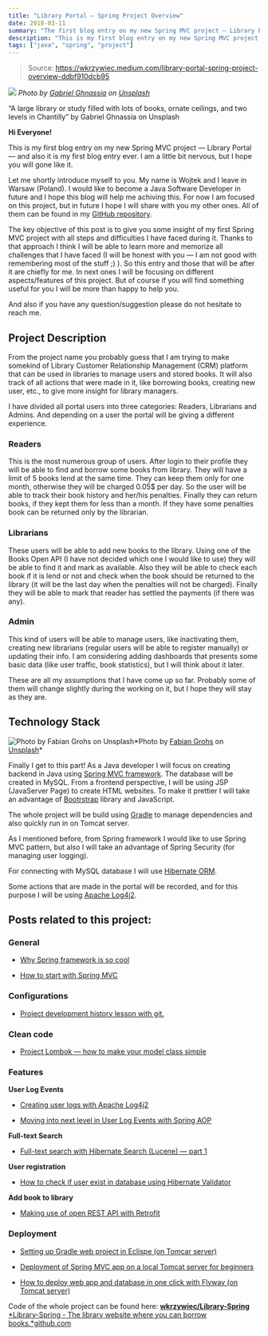 ```yaml
---
title: "Library Portal — Spring Project Overview"
date: 2018-03-11
summary: "The first blog entry on my new Spring MVC project — Library Portal"
description: "This is my first blog entry on my new Spring MVC project — Library Portal — and also it is my first blog entry ever. I am a little bit nervous, but I hope you will gone like it."
tags: ["java", "spring", "project"]
---
```


> Source: https://wkrzywiec.medium.com/library-portal-spring-project-overview-ddbf910dcb95

![](https://miro.medium.com/max/700/0*uwHYGnR-0oNsDWDv.) *Photo by [Gabriel Ghnassia](https://unsplash.com/@gabrielghnassia) on [Unsplash](unsplash.com)*

“A large library or study filled with lots of books, ornate ceilings, and two levels in Chantilly” by Gabriel Ghnassia on Unsplash

**Hi Everyone!**

This is my first blog entry on my new Spring MVC project — Library Portal — and also it is my first blog entry ever. I am a little bit nervous, but I hope you will gone like it.

Let me shortly introduce myself to you. My name is Wojtek and I leave in Warsaw (Poland). I would like to become a Java Software Developer in future and I hope this blog will help me achiving this. For now I am focused on this project, but in future I hope I will share with you my other ones. All of them can be found in my [GitHub repository](https://github.com/wkrzywiec).

The key objective of this post is to give you some insight of my first Spring MVC project with all steps and difficulties I have faced during it. Thanks to that approach I think I will be able to learn more and memorize all challenges that I have faced (I will be honest with you — I am not good with remembering most of the stuff ;) ). So this entry and those that will be after it are chiefly for me. In next ones I will be focusing on different aspects/features of this project. But of course if you will find something useful for you I will be more than happy to help you.

And also if you have any question/suggestion please do not hesitate to reach me.

## Project Description

From the project name you probably guess that I am trying to make somekind of Library Customer Relationship Management (CRM) platform that can be used in libraries to manage users and stored books. It will also track of all actions that were made in it, like borrowing books, creating new user, etc., to give more insight for library managers.

I have divided all portal users into three categories: Readers, Librarians and Admins. And depending on a user the portal will be giving a different experience.

### **Readers**

This is the most numerous group of users. After login to their profile they will be able to find and borrow some books from library. They will have a limit of 5 books lend at the same time. They can keep them only for one month, otherwise they will be charged 0.05$ per day. So the user will be able to track their book history and her/his penalties. Finally they can return books, if they kept them for less than a month. If they have some penalties book can be returned only by the librarian.

### Librarians

These users will be able to add new books to the library. Using one of the Books Open API (I have not decided which one I would like to use) they will be able to find it and mark as available. Also they will be able to check each book if it is lend or not and check when the book should be returned to the library (it will be the last day when the penalties will not be charged). Finally they will be able to mark that reader has settled the payments (if there was any).

### Admin

This kind of users will be able to manage users, like inactivating them, creating new librarians (regular users will be able to register manually) or updating their info. I am considering adding dashboards that presents some basic data (like user traffic, book statistics), but I will think about it later.

These are all my assumptions that I have come up so far. Probably some of them will change slightly during the working on it, but I hope they will stay as they are.

## Technology Stack

![Photo by [Fabian Grohs](https://unsplash.com/@grohsfabian?utm_source=medium&utm_medium=referral) on [Unsplash](https://unsplash.com?utm_source=medium&utm_medium=referral)](https://cdn-images-1.medium.com/max/11150/0*j6vYG_yaSmz_DYMR.)*Photo by [Fabian Grohs](https://unsplash.com/@grohsfabian?utm_source=medium&utm_medium=referral) on [Unsplash](https://unsplash.com?utm_source=medium&utm_medium=referral)*

Finally I get to this part! As a Java developer I will focus on creating backend in Java using [Spring MVC framework](https://spring.io/). The database will be created in MySQL. From a frontend perspective, I will be using JSP (JavaServer Page) to create HTML websites. To make it prettier I will take an advantage of [Bootrstrap](https://getbootstrap.com/) library and JavaScript.

The whole project will be build using [Gradle](https://gradle.org/) to manage dependencies and also quickly run in on Tomcat server.

As I mentioned before, from Spring framework I would like to use Spring MVC pattern, but also I will take an advantage of Spring Security (for managing user logging).

For connecting with MySQL database I will use [Hibernate ORM](http://hibernate.org/orm/).

Some actions that are made in the portal will be recorded, and for this purpose I will be using [Apache Log4j2](https://logging.apache.org/log4j/2.x/).

## Posts related to this project:

### General

* [Why Spring framework is so cool](https://medium.com/@wkrzywiec/why-spring-framework-is-so-cool-8472ceabaab1)

* [How to start with Spring MVC](https://medium.com/@wkrzywiec/how-to-start-with-spring-mvc-309dec3c59fd)

### **Configurations**

* [Project development history lesson with git.](https://medium.com/@wkrzywiec/project-development-history-lesson-with-git-424b9940ad84)

### **Clean code**

* [Project Lombok — how to make your model class simple](https://medium.com/@wkrzywiec/project-lombok-how-to-make-your-model-class-simple-ad71319c35d5)

### **Features**

**User Log Events**

* [Creating user logs with Apache Log4j2](https://medium.com/@wojciechkrzywiec/creating-user-logs-with-apache-log4j2-90bfeb8a0d3f)

* [Moving into next level in User Log Events with Spring AOP](https://medium.com/@wkrzywiec/moving-into-next-level-in-user-log-events-with-spring-aop-3b4435892f16)

**Full-text Search**

* [Full-text search with Hibernate Search (Lucene) — part 1](https://medium.com/@wkrzywiec/full-text-search-with-hibernate-search-lucene-part-1-e245b889aa8e)

**User registration**

* [How to check if user exist in database using Hibernate Validator](https://medium.com/@wkrzywiec/how-to-check-if-user-exist-in-database-using-hibernate-validator-eab110429a6)

**Add book to library**

* [Making use of open REST API with Retrofit](https://medium.com/@wkrzywiec/making-use-of-open-rest-api-with-retrofit-dac6094f0522)

### Deployment

* [Setting up Gradle web project in Eclispe (on Tomcar server)](https://medium.com/@wojciechkrzywiec/setting-up-gradle-spring-project-in-eclipse-on-tomcat-server-77d68454fd8d)

* [Deployment of Spring MVC app on a local Tomcat server for beginners](https://medium.com/@wkrzywiec/deployment-of-spring-mvc-app-on-a-local-tomcat-server-for-beginners-3dfff9161908)

* [How to deploy web app and database in one click with Flyway (on Tomcat server)](https://medium.com/@wkrzywiec/how-to-deploy-web-app-and-database-in-one-click-with-flyway-on-tomcat-server-26b580e09e38)

Code of the whole project can be found here:
[**wkrzywiec/Library-Spring**
*Library-Spring - The library website where you can borrow books.*github.com](https://github.com/wkrzywiec/Library-Spring)
